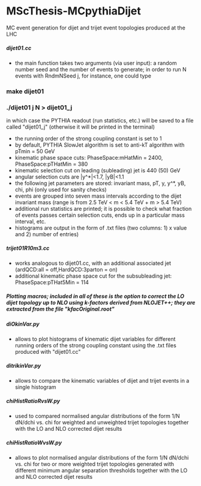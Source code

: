 # MScThesis-MCpythiaDijet
MC event generation for dijet and trijet event topologies produced at the LHC

##### dijet01.cc #####

- the main function takes two arguments (via user input): a random number seed and the number of events to generate; in order to run N events with RndmNSeed j, for instance, one could type

### make dijet01
### ./dijet01 j N > dijet01_j

in which case the PYTHIA readout (run statistics, etc.) will be saved to a file called "dijet01_j" (otherwise it will be printed in the terminal)
- the running order of the strong coupling constant is set to 1
- by default, PYTHIA SlowJet algorithm is set to anti-kT algorithm with pTmin = 50 GeV
- kinematic phase space cuts: PhaseSpace:mHatMin = 2400, PhaseSpace:pTHatMin = 380
- kinematic selection cut on leading (subleading) jet is 440 (50) GeV
- angular selection cuts are |y^*|<1.7, |yB|<1.1
- the following jet parameters are stored: invariant mass, pT, y, y^*, yB, chi, phi (only used for sanity checks)
- events are grouped into seven mass intervals according to the dijet invariant mass (range is from 2.5 TeV < m < 5.4 TeV + m > 5.4 TeV)
- additional run statistics are printed; it is possible to check what fraction of events passes certain selection cuts, ends up in a particular mass interval, etc.
- histograms are output in the form of .txt files (two columns: 1) x value and 2) number of entries)

##### trijet01R10m3.cc #####

- works analogous to dijet01.cc, with an additional associated jet (ardQCD:all = off,HardQCD:3parton = on)
- additional kinematic phase space cut for the subsubleading jet: PhaseSpace:pTHat5Min = 114

##### Plotting macros; included in all of these is the option to correct the LO dijet topology up to NLO using k-factors derived from NLOJET++; they are extracted from the file "kfacOriginal.root"

##### diOkinVar.py #####

- allows to plot histograms of kinematic dijet variables for different running orders of the strong coupling constant using the .txt files produced with "dijet01.cc"

##### ditrikinVar.py #####

- allows to compare the kinematic variables of dijet and trijet events in a single histogram

##### chiHistRatioRvsW.py #####

- used to compared normalised angular distributions of the form 1/N dN/dchi vs. chi for weighted and unweighted trijet topologies together with the LO and NLO corrected dijet results

##### chiHistRatioWvsW.py #####

- allows to plot normalised angular distributions of the form 1/N dN/dchi vs. chi for two or more weighted trijet topologies generated with different minimum angular separation thresholds together with the LO and NLO corrected dijet results
